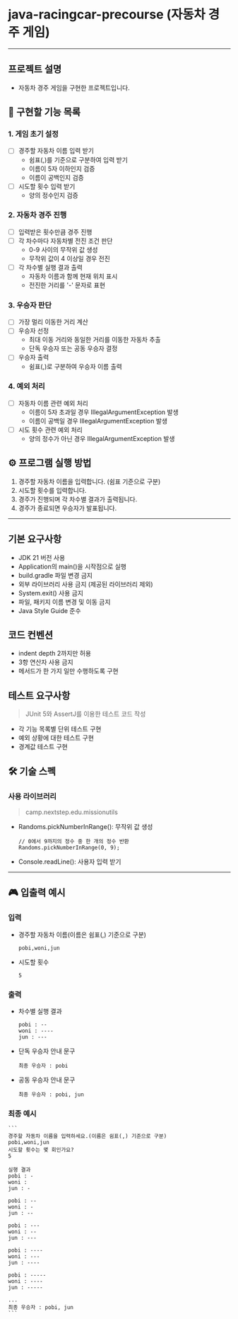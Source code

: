 # java-racingcar-precourse (자동차 경주 게임)

---
## 프로젝트 설명
- 자동차 경주 게임을 구현한 프로젝트입니다.

## 🎯 구현할 기능 목록

### 1. 게임 초기 설정
- [ ] 경주할 자동차 이름 입력 받기
    - 쉼표(,)를 기준으로 구분하여 입력 받기
    - 이름이 5자 이하인지 검증
    - 이름이 공백인지 검증
- [ ] 시도할 횟수 입력 받기
    - 양의 정수인지 검증

### 2. 자동차 경주 진행
- [ ] 입력받은 횟수만큼 경주 진행
- [ ] 각 차수마다 자동차별 전진 조건 판단
    - 0-9 사이의 무작위 값 생성
    - 무작위 값이 4 이상일 경우 전진
- [ ] 각 차수별 실행 결과 출력
    - 자동차 이름과 함께 현재 위치 표시
    - 전진한 거리를 '-' 문자로 표현

### 3. 우승자 판단
- [ ] 가장 멀리 이동한 거리 계산
- [ ] 우승자 선정
    - 최대 이동 거리와 동일한 거리를 이동한 자동차 추출
    - 단독 우승자 또는 공동 우승자 결정
- [ ] 우승자 출력
    - 쉼표(,)로 구분하여 우승자 이름 출력

### 4. 예외 처리
- [ ] 자동차 이름 관련 예외 처리
    - 이름이 5자 초과일 경우 IllegalArgumentException 발생
    - 이름이 공백일 경우 IllegalArgumentException 발생
- [ ] 시도 횟수 관련 예외 처리
    - 양의 정수가 아닌 경우 IllegalArgumentException 발생

## ⚙️ 프로그램 실행 방법
1. 경주할 자동차 이름을 입력합니다. (쉼표 기준으로 구분)
2. 시도할 횟수를 입력합니다.
3. 경주가 진행되며 각 차수별 결과가 출력됩니다.
4. 경주가 종료되면 우승자가 발표됩니다.

---

## 기본 요구사항

- JDK 21 버전 사용
- Application의 main()을 시작점으로 실행
- build.gradle 파일 변경 금지
- 외부 라이브러리 사용 금지 (제공된 라이브러리 제외)
- System.exit() 사용 금지
- 파일, 패키지 이름 변경 및 이동 금지
- Java Style Guide 준수

## 코드 컨벤션

- indent depth 2까지만 허용
- 3항 연산자 사용 금지
- 메서드가 한 가지 일만 수행하도록 구현

## 테스트 요구사항

> JUnit 5와 AssertJ를 이용한 테스트 코드 작성

- 각 기능 목록별 단위 테스트 구현
- 예외 상황에 대한 테스트 구현
- 경계값 테스트 구현



## 🛠 기술 스펙
### 사용 라이브러리

>camp.nextstep.edu.missionutils

- Randoms.pickNumberInRange(): 무작위 값 생성

    ```
    // 0에서 9까지의 정수 중 한 개의 정수 반환
    Randoms.pickNumberInRange(0, 9);
    ```

- Console.readLine(): 사용자 입력 받기

---

## 🎮 입출력 예시
### 입력
- 경주할 자동차 이름(이름은 쉼표(,) 기준으로 구분)
    ```
    pobi,woni,jun
    ```
- 시도할 횟수
    ```
    5
    ```
### 출력
- 차수별 실행 결과
    ```
    pobi : --
    woni : ----
    jun : ---
    ```
- 단독 우승자 안내 문구
    ```
    최종 우승자 : pobi
    ```
- 공동 우승자 안내 문구
    ```
    최종 우승자 : pobi, jun
    ```
### 최종 예시
    ```
    경주할 자동차 이름을 입력하세요.(이름은 쉼표(,) 기준으로 구분)
    pobi,woni,jun
    시도할 횟수는 몇 회인가요?
    5
    
    실행 결과
    pobi : -
    woni : 
    jun : -
    
    pobi : --
    woni : -
    jun : --
    
    pobi : ---
    woni : --
    jun : ---
    
    pobi : ----
    woni : ---
    jun : ----
    
    pobi : -----
    woni : ----
    jun : -----
    
    ...
    최종 우승자 : pobi, jun
    ```